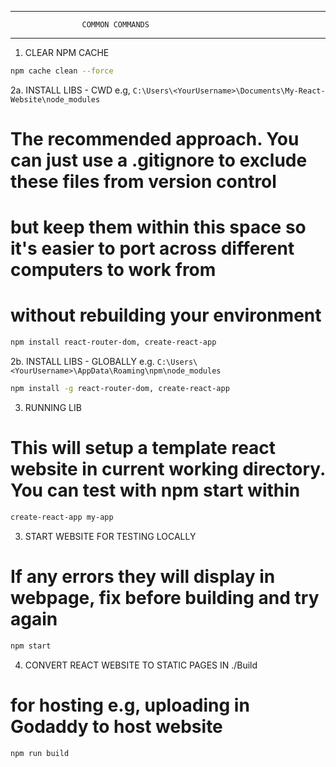 ________________________________________________________

                    COMMON COMMANDS
________________________________________________________

1. CLEAR NPM CACHE
```bash
npm cache clean --force
```

2a. INSTALL LIBS - CWD e.g, ```C:\Users\<YourUsername>\Documents\My-React-Website\node_modules```
# The recommended approach. You can just use a .gitignore to exclude these files from version control
# but keep them within this space so it's easier to port across different computers to work from
# without rebuilding your environment
```bash
npm install react-router-dom, create-react-app

```
2b. INSTALL LIBS - GLOBALLY e.g. ```C:\Users\<YourUsername>\AppData\Roaming\npm\node_modules```
```bash
npm install -g react-router-dom, create-react-app
```

3. RUNNING LIB
# This will setup a template react website in current working directory. You can test with npm start within
```bash
create-react-app my-app
```

3. START WEBSITE FOR TESTING LOCALLY
# If any errors they will display in webpage, fix before building and try again
```bash
npm start
```

4. CONVERT REACT WEBSITE TO STATIC PAGES IN ./Build
# for hosting e.g, uploading in Godaddy to host website
```bash
npm run build
```